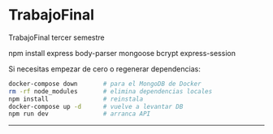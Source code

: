 # TrabajoFinal
TrabajoFinal tercer semestre 

npm install express body-parser mongoose bcrypt express-session

Si necesitas empezar de cero o regenerar dependencias:

```bash
docker-compose down       # para el MongoDB de Docker
rm -rf node_modules       # elimina dependencias locales
npm install               # reinstala
docker-compose up -d      # vuelve a levantar DB
npm run dev               # arranca API
```

---
